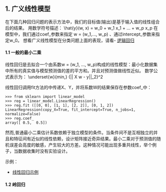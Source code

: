 ## 1. 广义线性模型


在下面几种回归问题的表示方法中，我们的目标值(输出)是基于输入值的线性组合后的结果。
用数学符号描述：
\hat{y}(w, x) = w_0 + w_1 x_1 + ... + w_p x_p
在模型中，我们通过coef_参数来指定 w = (w_1,..., w_p) 、通过intercept_参数来指定w_0。
想看广义线性模型在分类问题上面的表现，请看- [逻辑回归](逻辑回归.md)


#### 1.1 一般的最小二乘


线性回归是去拟合一个由系数w = (w_1, ..., w_p)构成的线性模型：最小化数据集中所有的真实值与模型预测值的差的平方和。并且对预测值做线性近似。
数学公式表示为：
\underset{w}{min\,} {|| X w - y||_2}^2

线性回归调用fit方法的中传递X、Y，并将系数W的结果保存在参数coef_中：
```
>>> from sklearn import linear_model
>>> reg = linear_model.LinearRegression()
>>> reg.fit ([[0, 0], [1, 1], [2, 2]], [0, 1, 2])
LinearRegression(copy_X=True, fit_intercept=True, n_jobs=1, normalize=False)
>>> reg.coef_
array([ 0.5,  0.5])
```

然而,普通最小二乘估计系数依赖于独立模型的条件。当条件间不是互相独立的并且和特征间有近似的线性依赖，设计矩阵接近奇异结果。最小二乘对于预测值的随机误差会高度的敏感，产生较大的方差。这种情况可能出现多重共线性，举个例子，当数据收集时没有实验设计。

示例：
- [线性回归示例](线性回归示例.md)

#### 1.2 岭回归
